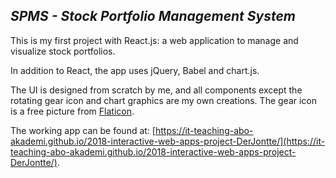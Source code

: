 ## *SPMS - Stock Portfolio Management System*

This is my first project with React.js: a web application to manage and visualize stock portfolios.

In addition to React, the app uses jQuery, Babel and chart.js.

The UI is designed from scratch by me, and all components except the rotating gear icon and chart graphics are my own creations. 
The gear icon is a free picture from [Flaticon](https://www.flaticon.com/).

The working app can be found at: [https://it-teaching-abo-akademi.github.io/2018-interactive-web-apps-project-DerJontte/](https://it-teaching-abo-akademi.github.io/2018-interactive-web-apps-project-DerJontte/).
